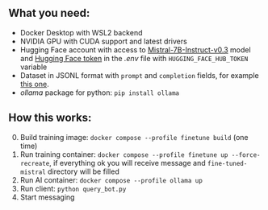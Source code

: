 ## What you need:
- Docker Desktop with WSL2 backend
- NVIDIA GPU with CUDA support and latest drivers
- Hugging Face account with access to [Mistral-7B-Instruct-v0.3](https://huggingface.co/mistralai/Mistral-7B-Instruct-v0.3) model and [Hugging Face token](https://huggingface.co/settings/tokens) in the *.env* file with `HUGGING_FACE_HUB_TOKEN` variable
- Dataset in JSONL format with `prompt` and `completion` fields, for example [this one](admissions_dataset.jsonl).
- *ollama* package for python: `pip install ollama`

## How this works:
0. Build training image: `docker compose --profile finetune build` (one time)
1. Run training container: `docker compose --profile finetune up --force-recreate`, if everything ok you will receive message and `fine-tuned-mistral` directory will be filled
2. Run AI container: `docker compose --profile ollama up`
3. Run client: `python query_bot.py`
4. Start messaging
